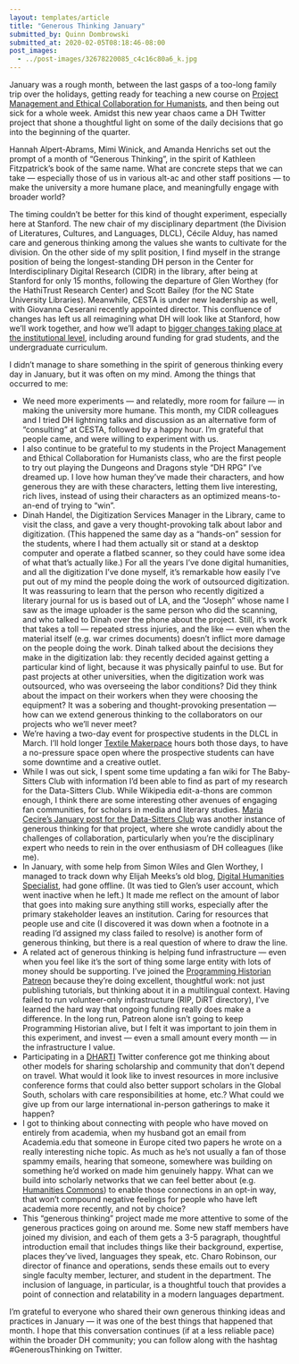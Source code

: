 ```yaml
---
layout: templates/article
title: "Generous Thinking January"
submitted_by: Quinn Dombrowski
submitted_at: 2020-02-05T08:18:46-08:00
post_images:
  - ../post-images/32678220085_c4c16c80a6_k.jpg
---
```


January was a rough month, between the last gasps of a too-long family trip over the holidays, getting ready for teaching a new course on [Project Management and Ethical Collaboration for Humanists](https://github.com/quinnanya/dlcl205), and then being out sick for a whole week. Amidst this new year chaos came a DH Twitter project that shone a thoughtful light on some of the daily decisions that go into the beginning of the quarter.


Hannah Alpert-Abrams, Mimi Winick, and Amanda Henrichs set out the prompt of a month of “Generous Thinking”, in the spirit of Kathleen Fitzpatrick’s book of the same name. What are concrete steps that we can take — especially those of us in various alt-ac and other staff positions — to make the university a more humane place, and meaningfully engage with broader world?


The timing couldn’t be better for this kind of thought experiment, especially here at Stanford. The new chair of my disciplinary department (the Division of Literatures, Cultures, and Languages, DLCL), Cécile Alduy, has named care and generous thinking among the values she wants to cultivate for the division. On the other side of my split position, I find myself in the strange position of being the longest-standing DH person in the Center for Interdisciplinary Digital Research (CIDR) in the library, after being at Stanford for only 15 months, following the departure of Glen Worthey (for the HathiTrust Research Center) and Scott Bailey (for the NC State University Libraries). Meanwhile, CESTA is under new leadership as well, with Giovanna Ceserani recently appointed director. This confluence of changes has left us all reimagining what DH will look like at Stanford, how we’ll work together, and how we’ll adapt to [bigger changes taking place at the institutional level](https://ourvision.stanford.edu/), including around funding for grad students, and the undergraduate curriculum.


I didn’t manage to share something in the spirit of generous thinking every day in January, but it was often on my mind. Among the things that occurred to me:


* We need more experiments — and relatedly, more room for failure — in making the university more humane. This month, my CIDR colleagues and I tried DH lightning talks and discussion as an alternative form of “consulting” at CESTA, followed by a happy hour. I’m grateful that people came, and were willing to experiment with us.
* I also continue to be grateful to my students in the Project Management and Ethical Collaboration for Humanists class, who are the first people to try out playing the Dungeons and Dragons style “DH RPG” I’ve dreamed up. I love how human they’ve made their characters, and how generous they are with these characters, letting them live interesting, rich lives, instead of using their characters as an optimized means-to-an-end of trying to “win”.
* Dinah Handel, the Digitization Services Manager in the Library, came to visit the class, and gave a very thought-provoking talk about labor and digitization. (This happened the same day as a “hands-on” session for the students, where I had them actually sit or stand at a desktop computer and operate a flatbed scanner, so they could have some idea of what that’s actually like.) For all the years I’ve done digital humanities, and all the digitization I’ve done myself, it’s remarkable how easily I’ve put out of my mind the people doing the work of outsourced digitization. It was reassuring to learn that the person who recently digitized a literary journal for us is based out of LA, and the “Joseph” whose name I saw as the image uploader is the same person who did the scanning, and who talked to Dinah over the phone about the project. Still, it’s work that takes a toll — repeated stress injuries, and the like — even when the material itself (e.g. war crimes documents) doesn’t inflict more damage on the people doing the work. Dinah talked about the decisions they make in the digitization lab: they recently decided against getting a particular kind of light, because it was physically painful to use. But for past projects at other universities, when the digitization work was outsourced, who was overseeing the labor conditions? Did they think about the impact on their workers when they were choosing the equipment? It was a sobering and thought-provoking presentation — how can we extend generous thinking to the collaborators on our projects who we’ll never meet?
* We’re having a two-day event for prospective students in the DLCL in March. I’ll hold longer [Textile Makerpace](https://textilemakerspace.sites.stanford.edu/) hours both those days, to have a no-pressure space open where the prospective students can have some downtime and a creative outlet.
* While I was out sick, I spent some time updating a fan wiki for The Baby-Sitters Club with information I’d been able to find as part of my research for the Data-Sitters Club. While Wikipedia edit-a-thons are common enough, I think there are some interesting other avenues of engaging fan communities, for scholars in media and literary studies. [Maria Cecire’s January post for the Data-Sitters Club](https://datasittersclub.github.io/site/dsc3) was another instance of generous thinking for that project, where she wrote candidly about the challenges of collaboration, particularly when you’re the disciplinary expert who needs to rein in the over enthusiasm of DH colleagues (like me).
* In January, with some help from Simon Wiles and Glen Worthey, I managed to track down why Elijah Meeks’s old blog, [Digital Humanities Specialist](http://dhs.stanford.edu/), had gone offline. (It was tied to Glen’s user account, which went inactive when he left.) It made me reflect on the amount of labor that goes into making sure anything still works, especially after the primary stakeholder leaves an institution. Caring for resources that people use and cite (I discovered it was down when a footnote in a reading I’d assigned my class failed to resolve) is another form of generous thinking, but there is a real question of where to draw the line.
* A related act of generous thinking is helping fund infrastructure — even when you feel like it’s the sort of thing some large entity with lots of money should be supporting. I’ve joined the [Programming Historian Patreon](https://www.patreon.com/theprogramminghistorian) because they’re doing excellent, thoughtful work: not just publishing tutorials, but thinking about it in a multilingual context. Having failed to run volunteer-only infrastructure (RIP, DiRT directory), I’ve learned the hard way that ongoing funding really does make a difference. In the long run, Patreon alone isn’t going to keep Programming Historian alive, but I felt it was important to join them in this experiment, and invest — even a small amount every month — in the infrastructure I value.
* Participating in a [DHARTI](https://dhaindia.wordpress.com/) Twitter conference got me thinking about other models for sharing scholarship and community that don’t depend on travel. What would it look like to invest resources in more inclusive conference forms that could also better support scholars in the Global South, scholars with care responsibilities at home, etc.? What could we give up from our large international in-person gatherings to make it happen?
* I got to thinking about connecting with people who have moved on entirely from academia, when my husband got an email from Academia.edu that someone in Europe cited two papers he wrote on a really interesting niche topic. As much as he’s not usually a fan of those spammy emails, hearing that someone, somewhere was building on something he’d worked on made him genuinely happy. What can we build into scholarly networks that we can feel better about (e.g. [Humanities Commons](https://hcommons.org/)) to enable those connections in an opt-in way, that won’t compound negative feelings for people who have left academia more recently, and not by choice?
* This “generous thinking” project made me more attentive to some of the generous practices going on around me. Some new staff members have joined my division, and each of them gets a 3-5 paragraph, thoughtful introduction email that includes things like their background, expertise, places they’ve lived, languages they speak, etc. Charo Robinson, our director of finance and operations, sends these emails out to every single faculty member, lecturer, and student in the department. The inclusion of language, in particular, is a thoughtful touch that provides a point of connection and relatability in a modern languages department.

I’m grateful to everyone who shared their own generous thinking ideas and practices in January — it was one of the best things that happened that month. I hope that this conversation continues (if at a less reliable pace) within the broader DH community; you can follow along with the hashtag #GenerousThinking on Twitter.


